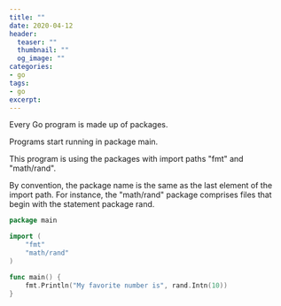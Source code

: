 ```yaml
---
title: ""
date: 2020-04-12
header:
  teaser: ""
  thumbnail: ""
  og_image: ""
categories:
- go
tags:
- go
excerpt: 
---
```


Every Go program is made up of packages.

Programs start running in package main.

This program is using the packages with import paths "fmt" and "math/rand".

By convention, the package name is the same as the last element of the import path. For instance, the "math/rand" package comprises files that begin with the statement package rand.

```go
package main

import (
	"fmt"
	"math/rand"
)

func main() {
	fmt.Println("My favorite number is", rand.Intn(10))
}

```